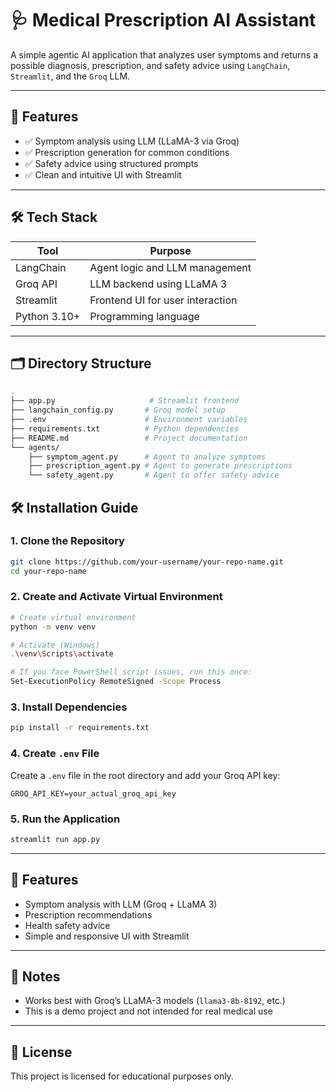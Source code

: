 # 🩺 Medical Prescription AI Assistant

A simple agentic AI application that analyzes user symptoms and returns a possible diagnosis, prescription, and safety advice using `LangChain`, `Streamlit`, and the `Groq` LLM.

---

## 🧠 Features

- ✅ Symptom analysis using LLM (LLaMA-3 via Groq)
- ✅ Prescription generation for common conditions
- ✅ Safety advice using structured prompts
- ✅ Clean and intuitive UI with Streamlit

---

## 🛠️ Tech Stack

| Tool        | Purpose                         |
|-------------|---------------------------------|
| LangChain   | Agent logic and LLM management  |
| Groq API    | LLM backend using LLaMA 3       |
| Streamlit   | Frontend UI for user interaction |
| Python 3.10+| Programming language            |

---

## 🗂️ Directory Structure

```bash
.
├── app.py                     # Streamlit frontend
├── langchain_config.py       # Groq model setup
├── .env                      # Environment variables
├── requirements.txt          # Python dependencies
├── README.md                 # Project documentation
└── agents/
    ├── symptom_agent.py      # Agent to analyze symptoms
    ├── prescription_agent.py # Agent to generate prescriptions
    └── safety_agent.py       # Agent to offer safety advice

```
## 🛠️ Installation Guide

### 1. Clone the Repository

```bash
git clone https://github.com/your-username/your-repo-name.git
cd your-repo-name
```

### 2. Create and Activate Virtual Environment

```bash
# Create virtual environment
python -m venv venv

# Activate (Windows)
.\venv\Scripts\activate

# If you face PowerShell script issues, run this once:
Set-ExecutionPolicy RemoteSigned -Scope Process
```

### 3. Install Dependencies

```bash
pip install -r requirements.txt
```

### 4. Create `.env` File

Create a `.env` file in the root directory and add your Groq API key:

```env
GROQ_API_KEY=your_actual_groq_api_key
```

### 5. Run the Application

```bash
streamlit run app.py
```

---
## 🧠 Features

- Symptom analysis with LLM (Groq + LLaMA 3)
- Prescription recommendations
- Health safety advice
- Simple and responsive UI with Streamlit

---

## 📌 Notes

- Works best with Groq’s LLaMA-3 models (`llama3-8b-8192`, etc.)
- This is a demo project and not intended for real medical use

---

## 🧾 License

This project is licensed for educational purposes only.
